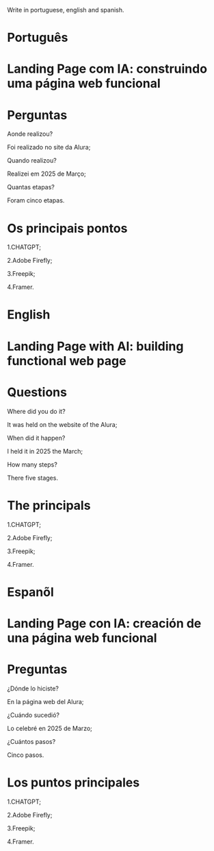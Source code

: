 Write in portuguese, english and spanish.

# Português 

#  Landing Page com IA: construindo uma página web funcional


# Perguntas

Aonde realizou?

Foi realizado no site da Alura;

Quando realizou?

Realizei em 2025 de Março;

Quantas etapas?

Foram cinco etapas.

# Os principais pontos

1.CHATGPT;

2.Adobe Firefly;

3.Freepik;

4.Framer.


# English

#  Landing Page with AI: building  functional web page

# Questions

Where did you do it?

It was held on the website of the Alura;

When did it happen?

I held it in 2025 the March;

How many steps?

There five stages.

# The principals

1.CHATGPT;

2.Adobe Firefly;

3.Freepik;

4.Framer.


# Espanõl

# Landing Page con IA: creación de una página web funcional

# Preguntas

¿Dónde lo hiciste?

En la página web del Alura;

¿Cuándo sucedió?

Lo celebré en 2025 de Marzo;

¿Cuántos pasos?

Cinco  pasos.

# Los puntos principales

1.CHATGPT;

2.Adobe Firefly;

3.Freepik;

4.Framer.



